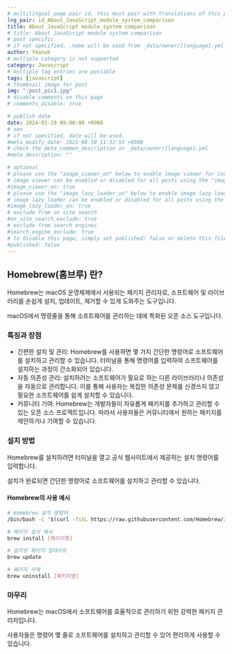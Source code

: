 ```yaml
---
# multilingual page pair id, this must pair with translations of this page. (This name must be unique)
lng_pair: id_About_JavaScript_module_system_comparison
title: About JavaScript module system comparison
# title: About JavaScript module system comparison
# post specific
# if not specified, .name will be used from _data/owner/[language].yml
author: Yeonuk
# multiple category is not supported
category: Javascript
# multiple tag entries are possible
tags: [javascript]
# thumbnail image for post
img: ":post_pic1.jpg"
# disable comments on this page
# comments_disable: true

# publish date
date: 2024-01-29 09:00:00 +0900
# seo
# if not specified, date will be used.
#meta_modify_date: 2021-08-10 11:32:53 +0900
# check the meta_common_description in _data/owner/[language].yml
#meta_description: ""

# optional
# please use the "image_viewer_on" below to enable image viewer for individual pages or posts (_posts/ or [language]/_posts folders).
# image viewer can be enabled or disabled for all posts using the "image_viewer_posts: true" setting in _data/conf/main.yml.
#image_viewer_on: true
# please use the "image_lazy_loader_on" below to enable image lazy loader for individual pages or posts (_posts/ or [language]/_posts folders).
# image lazy loader can be enabled or disabled for all posts using the "image_lazy_loader_posts: true" setting in _data/conf/main.yml.
#image_lazy_loader_on: true
# exclude from on site search
#on_site_search_exclude: true
# exclude from search engines
#search_engine_exclude: true
# to disable this page, simply set published: false or delete this file
#published: false
---
```


<!-- outline-start -->

## Homebrew(홈브루) 란?

Homebrew는 macOS 운영체제에서 사용되는 패키지 관리자로, 소프트웨어 및 라이브러리를 손쉽게 설치, 업데이트, 제거할 수 있게 도와주는 도구입니다.

macOS에서 명령줄을 통해 소프트웨어를 관리하는 데에 특화된 오픈 소스 도구입니다.

<!-- outline-end -->

### 특징과 장점

- 간편한 설치 및 관리:
  Homebrew를 사용하면 몇 가지 간단한 명령어로 소프트웨어를 설치하고 관리할 수 있습니다. 터미널을 통해 명령어를 입력하여 소프트웨어를 설치하는 과정이 간소화되어 있습니다.
- 자동 의존성 관리:
  설치하려는 소프트웨어가 필요로 하는 다른 라이브러리나 의존성을 자동으로 관리합니다. 이를 통해 사용자는 복잡한 의존성 문제를 신경쓰지 않고 필요한 소프트웨어를 쉽게 설치할 수 있습니다.
- 커뮤니티 기여:
  Homebrew는 개발자들이 자유롭게 패키지를 추가하고 관리할 수 있는 오픈 소스 프로젝트입니다. 따라서 사용자들은 커뮤니티에서 원하는 패키지를 제안하거나 기여할 수 있습니다.

### 설치 방법

Homebrew를 설치하려면 터미널을 열고 공식 웹사이트에서 제공하는 설치 명령어를 입력합니다.

설치가 완료되면 간단한 명령어로 소프트웨어를 설치하고 관리할 수 있습니다.

#### Homebrew의 사용 예시

```bash
# Homebrew 설치 명령어
/bin/bash -c "$(curl -fsSL https://raw.githubusercontent.com/Homebrew/install/HEAD/install.sh)"

# 패키지 설치 예시
brew install [패키지명]

# 설치된 패키지 업데이트
brew update

# 패키지 삭제
brew uninstall [패키지명]
```

### 마무리

Homebrew는 macOS에서 소프트웨어를 효율적으로 관리하기 위한 강력한 패키지 관리자입니다.

사용자들은 명령어 몇 줄로 소프트웨어를 설치하고 관리할 수 있어 편리하게 사용할 수 있습니다.
